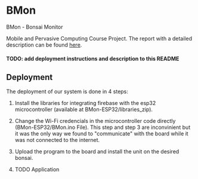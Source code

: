 # BMon
BMon - Bonsai Monitor 

Mobile and Pervasive Computing Course Project. The report with a detailed
description can be found [here](report/report.pdf).

#### TODO: add deployment instructions and description to this README

##  Deployment
The deployment of our system is done in 4 steps:

1. Install the libraries for integrating firebase with the esp32
microcontroller (available at BMon-ESP32/libraries_zip).

2. Change the Wi-Fi credencials in the microcontroller code directly
(BMon-ESP32/BMon.ino File). This step and step 3 are inconvinient but 
it was the only way we found to "communicate" with the board while it 
was not connected to the internet.

3. Upload the program to the board and install the unit on the
desired bonsai.

4. TODO Application
